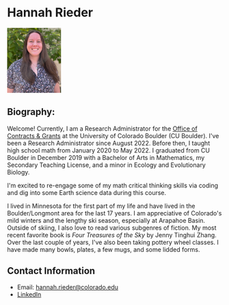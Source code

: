 # Hannah Rieder

<img
    src="/img/Rieder_Headshot.JPG"
    alt="Hannah Rieder Headshot"
    width="25%">
    
## Biography:

Welcome! Currently, I am a Research Administrator for the [Office of Contracts & Grants](https://www.colorado.edu/ocg/) at the University of Colorado Boulder (CU Boulder). I've been a Research Administrator since August 2022. Before then, I taught high school math from January 2020 to May 2022. I graduated from CU Boulder in December 2019 with a Bachelor of Arts in Mathematics, my Secondary Teaching License, and a minor in Ecology and Evolutionary Biology. 

I'm excited to re-engage some of my math critical thinking skills via coding and dig into some Earth science data during this course.

I lived in Minnesota for the first part of my life and have lived in the Boulder/Longmont area for the last 17 years. I am appreciative of Colorado's mild winters and the lengthy ski season, especially at Arapahoe Basin. Outside of skiing, I also love to read various subgenres of fiction. My most recent favorite book is *Four Treasures of the Sky* by Jenny Tinghui Zhang. Over the last couple of years, I've also been taking pottery wheel classes. I have made many bowls, plates, a few mugs, and some lidded forms.

## Contact Information
* Email: hannah.rieder@colorado.edu
* [LinkedIn](https://www.linkedin.com/in/hannah-rieder-8b58b5240/)
